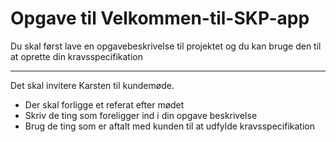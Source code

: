 # Opgave til Velkommen-til-SKP-app

Du skal først lave en opgavebeskrivelse til projektet
og du kan bruge den til at oprette din kravsspecifikation

******************************************
Det skal invitere Karsten til kundemøde.
* Der skal forligge et referat efter mødet
* Skriv de ting som foreligger ind i din opgave beskrivelse
* Brug de ting som er aftalt med kunden til at udfylde kravsspecifikation
